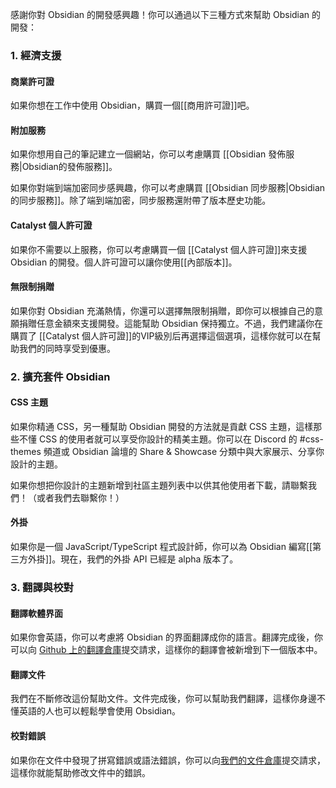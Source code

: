 感謝你對 Obsidian 的開發感興趣！你可以通過以下三種方式來幫助 Obsidian 的開發：

### 1. 經濟支援

#### 商業許可證

如果你想在工作中使用 Obsidian，購買一個[[商用許可證]]吧。

#### 附加服務

如果你想用自己的筆記建立一個網站，你可以考慮購買 [[Obsidian 發佈服務|Obsidian的發佈服務]]。

如果你對端到端加密同步感興趣，你可以考慮購買 [[Obsidian 同步服務|Obsidian的同步服務]]。除了端到端加密，同步服務還附帶了版本歷史功能。

#### Catalyst 個人許可證

如果你不需要以上服務，你可以考慮購買一個 [[Catalyst 個人許可證]]來支援 Obsidian 的開發。個人許可證可以讓你使用[[內部版本]]。

#### 無限制捐贈

如果你對 Obsidian 充滿熱情，你還可以選擇無限制捐贈，即你可以根據自己的意願捐贈任意金額來支援開發。這能幫助 Obsidian 保持獨立。不過，我們建議你在購買了 [[Catalyst 個人許可證]]的VIP級別后再選擇這個選項，這樣你就可以在幫助我們的同時享受到優惠。

### 2. 擴充套件 Obsidian

#### CSS 主題

如果你精通 CSS，另一種幫助 Obsidian 開發的方法就是貢獻 CSS 主題，這樣那些不懂 CSS 的使用者就可以享受你設計的精美主題。你可以在 Discord 的 #css-themes 頻道或 Obsidian 論壇的 Share & Showcase 分類中與大家展示、分享你設計的主題。

如果你想把你設計的主題新增到社區主題列表中以供其他使用者下載，請聯繫我們！（或者我們去聯繫你！）

#### 外掛

如果你是一個 JavaScript/TypeScript 程式設計師，你可以為 Obsidian 編寫[[第三方外掛]]。現在，我們的外掛 API 已經是 alpha 版本了。

### 3. 翻譯與校對

#### 翻譯軟體界面

如果你會英語，你可以考慮將 Obsidian 的界面翻譯成你的語言。翻譯完成後，你可以向 [Github 上的翻譯倉庫](https://github.com/obsidianmd/obsidian-translations)提交請求，這樣你的翻譯會被新增到下一個版本中。

#### 翻譯文件

我們在不斷修改這份幫助文件。文件完成後，你可以幫助我們翻譯，這樣你身邊不懂英語的人也可以輕鬆學會使用 Obsidian。

#### 校對錯誤

如果你在文件中發現了拼寫錯誤或語法錯誤，你可以向[我們的文件倉庫](https://github.com/obsidianmd/obsidian-docs)提交請求，這樣你就能幫助修改文件中的錯誤。
